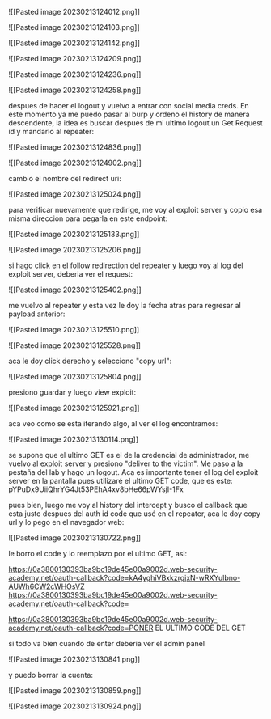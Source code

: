 
![[Pasted image 20230213124012.png]]

![[Pasted image 20230213124103.png]]

![[Pasted image 20230213124142.png]]

![[Pasted image 20230213124209.png]]

![[Pasted image 20230213124236.png]]

![[Pasted image 20230213124258.png]]

despues de hacer el logout y vuelvo a entrar con social media creds. En este momento ya me puedo pasar al burp y ordeno el history de manera descendente, la idea es buscar despues de mi ultimo logout un Get Request id y mandarlo al repeater:

![[Pasted image 20230213124836.png]]

![[Pasted image 20230213124902.png]]

cambio el nombre del redirect uri:

![[Pasted image 20230213125024.png]]

para verificar nuevamente que redirige, me voy al exploit server y copio esa misma direccion para pegarla en este endpoint:

![[Pasted image 20230213125133.png]]

![[Pasted image 20230213125206.png]]

si hago click en el follow redirection del repeater y luego voy al log del exploit server, deberia ver el request:

![[Pasted image 20230213125402.png]]

me vuelvo al repeater y esta vez le doy la fecha atras para regresar al payload anterior:

![[Pasted image 20230213125510.png]]

![[Pasted image 20230213125528.png]]

aca le doy click derecho y selecciono "copy url":

![[Pasted image 20230213125804.png]]

presiono guardar y luego view exploit:

![[Pasted image 20230213125921.png]]

aca veo como se esta iterando algo, al ver el log encontramos:

![[Pasted image 20230213130114.png]]

se supone que el ultimo GET es el de la credencial de administrador, me vuelvo al exploit server y presiono "deliver to the victim". Me paso a la pestaña del lab y hago un logout. Aca es importante tener el log del exploit server en la pantalla pues utilizaré el ultimo GET code, que es este: 
pYPuDx9UiiQhrYG4Jt53PEhA4xv8bHe66pWYsjI-1Fx

pues bien, luego me voy al history del intercept y busco el callback que esta justo despues del auth id code que usé en el repeater, aca le doy copy url y lo pego en el navegador web:

![[Pasted image 20230213130722.png]]

le borro el code y lo reemplazo por el ultimo GET, asi:

https://0a3800130393ba9bc19de45e00a9002d.web-security-academy.net/oauth-callback?code=kA4yghiVBxkzrgjxN-wRXYulbno-AUWh6CW2cWHOsVZ
https://0a3800130393ba9bc19de45e00a9002d.web-security-academy.net/oauth-callback?code=

https://0a3800130393ba9bc19de45e00a9002d.web-security-academy.net/oauth-callback?code=PONER EL ULTIMO CODE DEL GET

si todo va bien cuando de enter deberia ver el admin panel

![[Pasted image 20230213130841.png]]

y puedo borrar la cuenta:

![[Pasted image 20230213130859.png]]

![[Pasted image 20230213130924.png]]

